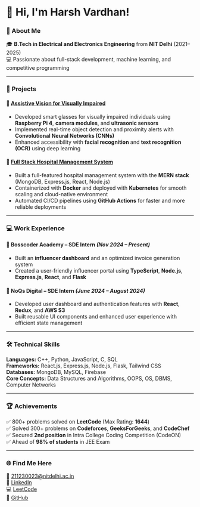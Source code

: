 
# 👋 Hi, I'm Harsh Vardhan!  

### 🚀 About Me  
🎓 **B.Tech in Electrical and Electronics Engineering** from **NIT Delhi** (2021–2025)  
💻 Passionate about full-stack development, machine learning, and competitive programming  

---

### 💼 **Projects**  
#### 🦾 [Assistive Vision for Visually Impaired](https://github.com/HarshVardhan456/Assistive-Vision-for-visually-impaired)  
- Developed smart glasses for visually impaired individuals using **Raspberry Pi 4**, **camera modules**, and **ultrasonic sensors**  
- Implemented real-time object detection and proximity alerts with **Convolutional Neural Networks (CNNs)**  
- Enhanced accessibility with **facial recognition** and **text recognition (OCR)** using deep learning  

#### 🏥 [Full Stack Hospital Management System](https://frontproject.onrender.com)  
- Built a full-featured hospital management system with the **MERN stack** (MongoDB, Express.js, React, Node.js)  
- Containerized with **Docker** and deployed with **Kubernetes** for smooth scaling and cloud-native environment  
- Automated CI/CD pipelines using **GitHub Actions** for faster and more reliable deployments  

---

### 💻 **Work Experience**  
#### 🔹 **Bosscoder Academy** – SDE Intern *(Nov 2024 – Present)*  
- Built an **influencer dashboard** and an optimized invoice generation system  
- Created a user-friendly influencer portal using **TypeScript**, **Node.js**, **Express.js**, **React**, and **Flask**  

#### 🔹 **NoQs Digital** – SDE Intern *(June 2024 – August 2024)*  
- Developed user dashboard and authentication features with **React**, **Redux**, and **AWS S3**  
- Built reusable UI components and enhanced user experience with efficient state management  

---

### 🛠️ **Technical Skills**  
**Languages:** C++, Python, JavaScript, C, SQL  
**Frameworks:** React.js, Express.js, Node.js, Flask, Tailwind CSS  
**Databases:** MongoDB, MySQL, Firebase  
**Core Concepts:** Data Structures and Algorithms, OOPS, OS, DBMS, Computer Networks  

---

### 🏆 **Achievements**  
✅ 800+ problems solved on **LeetCode** (Max Rating: **1644**)  
✅ Solved 300+ problems on **Codeforces**, **GeeksForGeeks**, and **CodeChef**  
✅ Secured **2nd position** in Intra College Coding Competition (CodeON)  
✅ Ahead of **98% of students** in JEE Exam  

---

### 🌐 **Find Me Here**  
📧 [211230023@nitdelhi.ac.in](mailto:211230023@nitdelhi.ac.in)  
🔗 [LinkedIn](https://www.linkedin.com/in/harsh-vardhan-3bbb0624a/)  
💻 [LeetCode](https://leetcode.com/u/klaus_m/)  
🐙 [GitHub](https://github.com/HarshVardhan456)  
